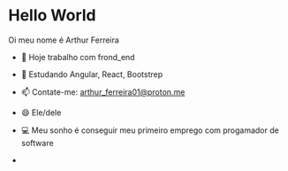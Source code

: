 # Hello World
Oi meu nome é Arthur Ferreira

- 🔭  Hoje trabalho com frond_end
- 🌱 Estudando Angular, React, Bootstrep
- 📫 Contate-me: arthur_ferreira01@proton.me
- 😄 Ele/dele
- 💻 Meu sonho é conseguir meu primeiro emprego com progamador de software

- <div>
  <a href="https://github.com/Arthurferreiradm">

</div>

